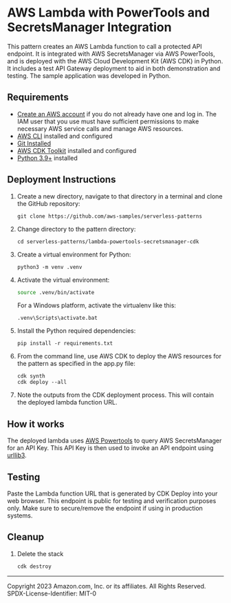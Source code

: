 # AWS Lambda with PowerTools and SecretsManager Integration

This pattern creates an AWS Lambda function to call a protected API endpoint. It is integrated with AWS SecretsManager via AWS PowerTools, and is deployed with the AWS Cloud Development Kit (AWS CDK) in Python. It includes a test API Gateway deployment to aid in both demonstration and testing. The sample application was developed in Python.

## Requirements

* [Create an AWS account](https://portal.aws.amazon.com/gp/aws/developer/registration/index.html) if you do not already have one and log in. The IAM user that you use must have sufficient permissions to make necessary AWS service calls and manage AWS resources.
* [AWS CLI](https://docs.aws.amazon.com/cli/latest/userguide/install-cliv2.html) installed and configured
* [Git Installed](https://git-scm.com/book/en/v2/Getting-Started-Installing-Git)
* [AWS CDK Toolkit](https://docs.aws.amazon.com/cdk/latest/guide/cli.html) installed and configured
* [Python 3.9+](https://www.python.org/downloads/) installed

## Deployment Instructions

1. Create a new directory, navigate to that directory in a terminal and clone the GitHub repository:
    ```
    git clone https://github.com/aws-samples/serverless-patterns

    ```
1. Change directory to the pattern directory:
    ```
    cd serverless-patterns/lambda-powertools-secretsmanager-cdk
    ```
1. Create a virtual environment for Python:
    ```
    python3 -m venv .venv
    ```
1. Activate the virtual environment:
    ```bash
    source .venv/bin/activate
    ```

    For a Windows platform, activate the virtualenv like this:
    ```
    .venv\Scripts\activate.bat
    ```
1. Install the Python required dependencies:
    ```
    pip install -r requirements.txt
    ```
1. From the command line, use AWS CDK to deploy the AWS resources for the pattern as specified in the app.py file:
    ```
    cdk synth
    cdk deploy --all
    ```
1. Note the outputs from the CDK deployment process. This will contain the deployed lambda function URL.

## How it works

The deployed lambda uses [AWS Powertools](https://awslabs.github.io/aws-lambda-powertools-python/2.5.0/) to query AWS SecretsManager for an API Key. This API Key is then used to invoke an API endpoint using [urllib3](https://urllib3.readthedocs.io/en/stable/index.html).

## Testing

Paste the Lambda function URL that is generated by CDK Deploy into your web browser. This endpoint is public for testing and verification purposes only. Make sure to secure/remove the endpoint if using in production systems.

## Cleanup

1. Delete the stack
    ```bash
    cdk destroy
    ```

----
Copyright 2023 Amazon.com, Inc. or its affiliates. All Rights Reserved.
SPDX-License-Identifier: MIT-0
